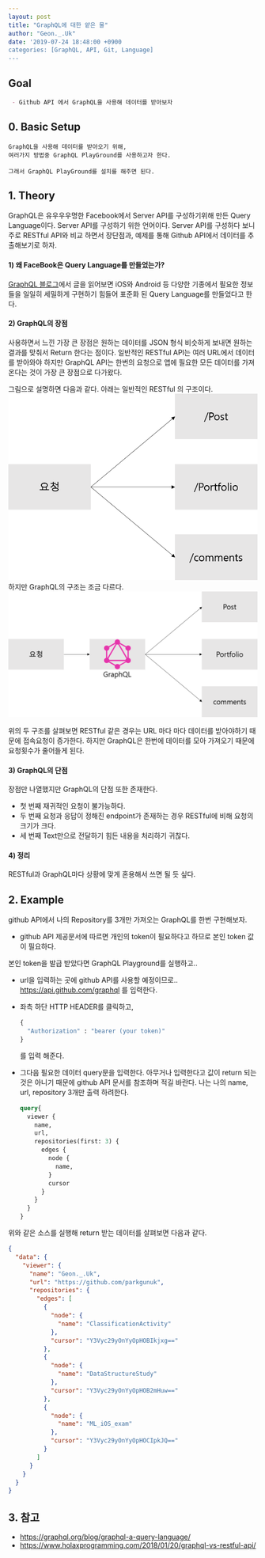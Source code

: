 ```yaml
---
layout: post
title: "GraphQL에 대한 얕은 물"
author: "Geon._.Uk"
date: '2019-07-24 18:48:00 +0900
categories: [GraphQL, API, Git, Language]
---
```


## Goal

```markdown
 - Github API 에서 GraphQL을 사용해 데이터를 받아보자
```

## 0. Basic Setup

```
GraphQL을 사용해 데이터를 받아오기 위해,
여러가지 방법중 GraphQL PlayGround를 사용하고자 한다.

그래서 GraphQL PlayGround를 설치를 해주면 된다.
```

## 1. Theory

GraphQL은 유우우우명한 Facebook에서 Server API를 구성하기위해 만든 Query Language이다. Server API를 구성하기 위한 언어이다.
Server API를 구성하다 보니 주로 RESTful API와 비교 하면서 장단점과, 예제를 통해 Github API에서 데이터를 추출해보기로 하자.

#### 1) 왜 FaceBook은 Query Language를 만들었는가?
[GraphQL 블로그](https://graphql.org/blog/graphql-a-query-language/)에서 글을 읽어보면 iOS와 Android 등 다양한 기종에서 필요한 정보들을 일일히 세밀하게 구현하기 힘들어 표준화 된 Query Language를 만들었다고 한다.

#### 2) GraphQL의 장점
사용하면서 느낀 가장 큰 장점은 원하는 데이터를 JSON 형식 비슷하게 보내면 원하는 결과를 맞춰서 Return 한다는 점이다. 일반적인 RESTful API는 여러 URL에서 데이터를 받아와야 하지만 GraphQL API는 한번의 요청으로 앱에 필요한 모든 데이터를 가져온다는 것이 가장 큰 장점으로 다가왔다.

그림으로 설명하면 다음과 같다.
아래는 일반적인 RESTful 의 구조이다.
![restful](../assets/img/graphQL/restful.png)
하지만 GraphQL의 구조는 조금 다르다.
![GraphQL](../assets/img/graphQL/graphql.png)

위의 두 구조를 살펴보면 RESTful 같은 경우는 URL 마다 마다 데이터를 받아야하기 때문에 접속요청이 증가한다. 하지만 GraphQL은 한번에 데이터를 모아 가져오기 때문에 요청횟수가 줄어들게 된다.

#### 3) GraphQL의 단점

장점만 나열했지만 GraphQL의 단점 또한 존재한다.
- 첫 번째 재귀적인 요청이 불가능하다.
- 두 번째 요청과 응답이 정해진 endpoint가 존재하는 경우 RESTful에 비해 요청의 크기가 크다.
- 세 번째 Text만으로 전달하기 힘든 내용을 처리하기 귀찮다.

#### 4) 정리

RESTful과 GraphQL마다 상황에 맞게 혼용해서 쓰면 될 듯 싶다.

## 2. Example
github API에서 나의 Repository를 3개만 가져오는 GraphQL를 한번 구현해보자.


- github API 제공문서에 따르면 개인의 token이 필요하다고 하므로 본인 token 값이 필요하다.

본인 token을 발급 받았다면 GraphQL Playground를 실행하고..

- url을 입력하는 곳에 github API를 사용할 예정이므로.. https://api.github.com/graphql 를 입력한다.
- 좌측 하단 HTTP HEADER를 클릭하고,
  ```GraphQL
  {
    "Authorization" : "bearer (your token)"
  }
  ```
  를 입력 해준다.

- 그다음 필요한 데이터 query문을 입력한다. 아무거나 입력한다고 값이 return 되는 것은 아니기 때문에 github API 문서를 참조하며 적길 바란다. 나는 나의 name, url, repository 3개만 출력 하려한다.
  ```GraphQL
  query{
    viewer {
      name,
      url,
      repositories(first: 3) {
        edges {
          node {
            name,
          }
          cursor
        }
      }
    }
  }
  ```

위와 같은 소스를 실행해 return 받는 데이터를 살펴보면 다음과 같다.
```JSON
{
  "data": {
    "viewer": {
      "name": "Geon._.Uk",
      "url": "https://github.com/parkgunuk",
      "repositories": {
        "edges": [
          {
            "node": {
              "name": "ClassificationActivity"
            },
            "cursor": "Y3Vyc29yOnYyOpHOBIkjxg=="
          },
          {
            "node": {
              "name": "DataStructureStudy"
            },
            "cursor": "Y3Vyc29yOnYyOpHOB2mHuw=="
          },
          {
            "node": {
              "name": "ML_iOS_exam"
            },
            "cursor": "Y3Vyc29yOnYyOpHOCIpkJQ=="
          }
        ]
      }
    }
  }
}
```
## 3. 참고
- https://graphql.org/blog/graphql-a-query-language/
- https://www.holaxprogramming.com/2018/01/20/graphql-vs-restful-api/